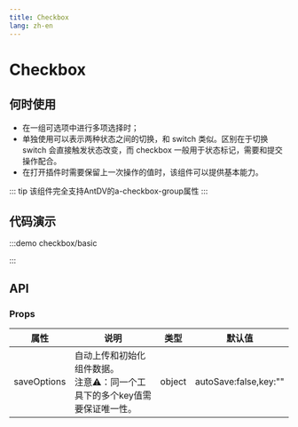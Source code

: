 ```yaml
---
title: Checkbox
lang: zh-en
---
```

# Checkbox

## 何时使用

- 在一组可选项中进行多项选择时；
- 单独使用可以表示两种状态之间的切换，和 switch 类似。区别在于切换 switch 会直接触发状态改变，而 checkbox 一般用于状态标记，需要和提交操作配合。
- 在打开插件时需要保留上一次操作的值时，该组件可以提供基本能力。

::: tip
该组件完全支持AntDV的a-checkbox-group属性
:::

## 代码演示

:::demo
checkbox/basic

:::

## API

### Props

| 属性        | 说明                                                                              | 类型    | 默认值                |
| ----------- | --------------------------------------------------------------------------------- | ------- | --------------------- |
| saveOptions | 自动上传和初始化组件数据。<br />注意⚠️：同一个工具下的多个key值需要保证唯一性。 | object  | autoSave:false,key:"" |
